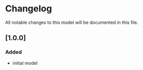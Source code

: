 # Changelog
All notable changes to this model will be documented in this file.

## [1.0.0]
### Added
- initial model

